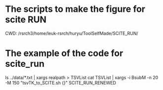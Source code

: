 # The scripts to make the figure for scite RUN

CWD: /rsrch3/home/leuk-rsrch/huryu/ToolSelfMade/SCITE_RUN/

# The example of the code for scite_run
ls ../data/*.txt | xargs realpath > TSVList
cat TSVList | xargs -i BsubM -n 20 -M 150 "tsvTK_to_SCITE.sh {}" SCITE_RUN_RENEWED

